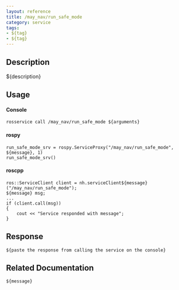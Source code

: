 ```yaml
---
layout: reference
title: /may_nav/run_safe_mode
category: service
tags: 
- ${tag} 
- ${tag}
---
```


## Description
${description}

## Usage
#### Console
```
rosservice call /may_nav/run_safe_mode ${arguments}
```

#### rospy
```
run_safe_mode_srv = rospy.ServiceProxy("/may_nav/run_safe_mode", ${message}, 1)
run_safe_mode_srv()
```

#### roscpp
```
ros::ServiceClient client = nh.serviceClient${message}("/may_nav/run_safe_mode");
${message} msg;
...
if (client.call(msg))
{
    cout << "Service responded with message";
}
```

## Response
```
${paste the response from calling the service on the console}
```

## Related Documentation
``${message}``  